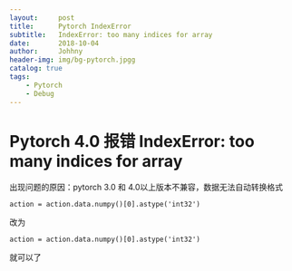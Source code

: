 ```yaml
---
layout:     post
title:      Pytorch IndexError
subtitle:   IndexError: too many indices for array
date:       2018-10-04
author:     Johhny
header-img: img/bg-pytorch.jpgg
catalog: true
tags:
    - Pytorch
    - Debug
---
```



# Pytorch 4.0 报错 IndexError: too many indices for array

出现问题的原因：pytorch 3.0 和 4.0以上版本不兼容，数据无法自动转换格式

```
action = action.data.numpy()[0].astype('int32')
```

改为
```
action = action.data.numpy()[0].astype('int32')
```

就可以了
